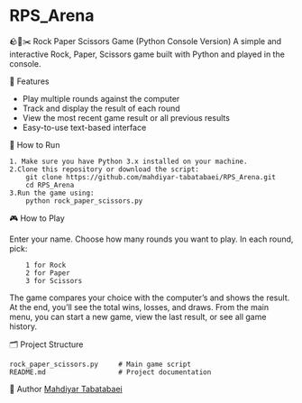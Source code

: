 # RPS_Arena
🪨📄✂️ Rock Paper Scissors Game (Python Console Version)
A simple and interactive Rock, Paper, Scissors game built with Python and played in the console.

📌 Features

- Play multiple rounds against the computer
- Track and display the result of each round
- View the most recent game result or all previous results
- Easy-to-use text-based interface

🚀 How to Run

	1. Make sure you have Python 3.x installed on your machine.
	2.Clone this repository or download the script:
		git clone https://github.com/mahdiyar-tabatabaei/RPS_Arena.git
		cd RPS_Arena
	3.Run the game using:
		python rock_paper_scissors.py

🎮 How to Play

Enter your name.
Choose how many rounds you want to play.
	In each round, pick:
 
		1 for Rock
		2 for Paper
		3 for Scissors
The game compares your choice with the computer’s and shows the result.
At the end, you’ll see the total wins, losses, and draws.
From the main menu, you can start a new game, view the last result, or see all game history.

🗂️ Project Structure

	rock_paper_scissors.py     # Main game script
	README.md                  # Project documentation
👤 Author
	[Mahdiyar Tabatabaei](https://github.com/mahdiyar-tabatabaei)
